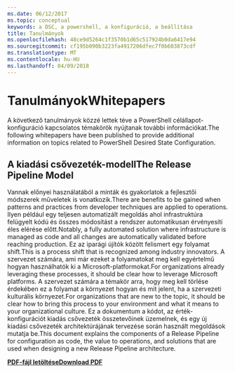 ```yaml
---
ms.date: 06/12/2017
ms.topic: conceptual
keywords: a DSC, a powershell, a konfiguráció, a beállítása
title: Tanulmányok
ms.openlocfilehash: 48ce9d5264c1f3570b1d65c517924b0da6417e94
ms.sourcegitcommit: cf195b090b3223fa4917206dfec7f0b603873cdf
ms.translationtype: MT
ms.contentlocale: hu-HU
ms.lasthandoff: 04/09/2018
---
```

# <a name="whitepapers"></a><span data-ttu-id="783ff-103">Tanulmányok</span><span class="sxs-lookup"><span data-stu-id="783ff-103">Whitepapers</span></span>

<span data-ttu-id="783ff-104">A következő tanulmányok közzé lettek téve a PowerShell célállapot-konfiguráció kapcsolatos témakörök nyújtanak további információkat.</span><span class="sxs-lookup"><span data-stu-id="783ff-104">The following whitepapers have been published to provide additional information on topics related to PowerShell Desired State Configuration.</span></span>

## <a name="the-release-pipeline-model"></a><span data-ttu-id="783ff-105">A kiadási csővezeték-modell</span><span class="sxs-lookup"><span data-stu-id="783ff-105">The Release Pipeline Model</span></span>
<span data-ttu-id="783ff-106">Vannak előnyei használatából a minták és gyakorlatok a fejlesztői módszerek műveletek is vonatkozik.</span><span class="sxs-lookup"><span data-stu-id="783ff-106">There are benefits to be gained when patterns and practices from developer techniques are applied to operations.</span></span> <span data-ttu-id="783ff-107">Ilyen például egy teljesen automatizált megoldás ahol infrastruktúra felügyelt kódú és összes módosítást a rendszer automatikusan érvényesíti éles elérése előtt.</span><span class="sxs-lookup"><span data-stu-id="783ff-107">Notably, a fully automated solution where infrastructure is managed as code and all changes are automatically validated before reaching production.</span></span> <span data-ttu-id="783ff-108">Ez az iparági újítók között felismert egy folyamat shift.</span><span class="sxs-lookup"><span data-stu-id="783ff-108">This is a process shift that is recognized among industry innovators.</span></span> <span data-ttu-id="783ff-109">A szervezet számára, ami már ezeket a folyamatokat meg kell egyértelmű hogyan használhatók ki a Microsoft-platformokat.</span><span class="sxs-lookup"><span data-stu-id="783ff-109">For organizations already leveraging these processes, it should be clear how to leverage Microsoft platforms.</span></span> <span data-ttu-id="783ff-110">A szervezet számára a témakör arra, hogy meg kell törlése érdekében ez a folyamat a környezet hogyan és mit jelent, ha a szervezeti kulturális környezet.</span><span class="sxs-lookup"><span data-stu-id="783ff-110">For organizations that are new to the topic, it should be clear how to bring this process to your environment and what it means to your organizational culture.</span></span> <span data-ttu-id="783ff-111">Ez a dokumentum a kódot, az érték-konfigurációt kiadás csővezeték összetevőinek üzemelnek, és egy új kiadási csővezeték architektúrájának tervezése során használt megoldások mutatja be.</span><span class="sxs-lookup"><span data-stu-id="783ff-111">This document explains the components of a Release Pipeline for configuration as code, the value to operations, and solutions that are used when designing a new Release Pipeline architecture.</span></span>

<span data-ttu-id="783ff-112">**[PDF-fájl letöltése](http://aka.ms/thereleasepipelinemodelpdf)**</span><span class="sxs-lookup"><span data-stu-id="783ff-112">**[Download PDF](http://aka.ms/thereleasepipelinemodelpdf)**</span></span>